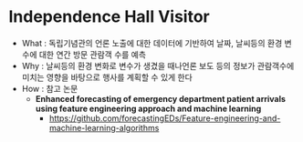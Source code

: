 # Independence Hall Visitor
- What : 독립기념관의 언론 노출에 대한 데이터에 기반하여 날짜, 날씨등의 환경 변수에 대한 연간 방문 관람객 수를 예측
- Why : 날씨등의 환경 변화로 변수가 생겼을 때나언론 보도 등의 정보가 관람객수에 미치는 영향을 바탕으로 행사를 계획할 수 있게 한다
- How : 참고 논문
    - **Enhanced forecasting of emergency department patient arrivals using feature engineering approach and machine learning**
        - https://github.com/forecastingEDs/Feature-engineering-and-machine-learning-algorithms
